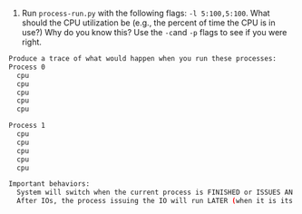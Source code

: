 
1. Run `process-run.py` with the following flags: `-l 5:100,5:100`. What
should the CPU utilization be (e.g., the percent of time the CPU is in use?)
Why do you know this? Use the `-c`and `-p` flags to see if you were right.

```sh
Produce a trace of what would happen when you run these processes:
Process 0
  cpu
  cpu
  cpu
  cpu
  cpu

Process 1
  cpu
  cpu
  cpu
  cpu
  cpu

Important behaviors:
  System will switch when the current process is FINISHED or ISSUES AN IO
  After IOs, the process issuing the IO will run LATER (when it is its turn)

```